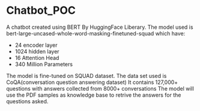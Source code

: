 # Chatbot_POC

A chatbot created using BERT By HuggingFace Liberary. 
The model used is bert-large-uncased-whole-word-masking-finetuned-squad which have: 
- 24 encoder layer
- 1024 hidden layer
- 16 Attention Head 
- 340 Million Parameters

The model is fine-tuned on SQUAD dataset.
The data set used is CoQA(conversation question answering dataset)
It contains 127,000+ questions with answers collected from 8000+ conversations
The model will use the PDF samples as knowledge base to retrive the answers for the questions asked.
